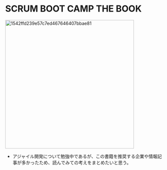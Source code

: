 # SCRUM BOOT CAMP THE BOOK

<img width="409" alt="1542ffd239e57c7ed467646407bbae81" src="https://github.com/hiddy0329/TIL/assets/91509668/9d99fcec-c2c0-4029-a141-e3fa0b3a4c5f">


- アジャイル開発について勉強中であるが、この書籍を推奨する企業や情報記事が多かったため、読んでみての考えをまとめたいと思う。


